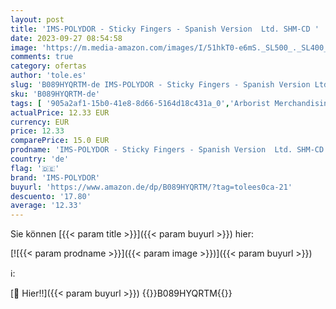 ```yaml
---
layout: post
title: 'IMS-POLYDOR - Sticky Fingers - Spanish Version  Ltd. SHM-CD '
date: 2023-09-27 08:54:58
image: 'https://m.media-amazon.com/images/I/51hkT0-e6mS._SL500_._SL400_.jpg'
comments: true
category: ofertas
author: 'tole.es'
slug: 'B089HYQRTM-de IMS-POLYDOR - Sticky Fingers - Spanish Version Ltd. SHM-CD'
sku: 'B089HYQRTM-de'
tags: [ '905a2af1-15b0-41e8-8d66-5164d18c431a_0','Arborist Merchandising Root','Artist Pages Filter Nodes','Custom Stores','Main Albums','Musik Kategorien','Musik-CDs & Vinyl','Regions','Regular Stores','Rock','Self Service','Shops','USA & Großbritannien','ims-polydor','🇩🇪', ]
actualPrice: 12.33 EUR
currency: EUR
price: 12.33
comparePrice: 15.0 EUR
prodname: 'IMS-POLYDOR - Sticky Fingers - Spanish Version  Ltd. SHM-CD '
country: 'de'
flag: '🇩🇪'
brand: 'IMS-POLYDOR'
buyurl: 'https://www.amazon.de/dp/B089HYQRTM/?tag=tolees0ca-21'
descuento: '17.80'
average: '12.33'
---
```


Sie können [{{< param title >}}]({{< param buyurl >}}) hier:

[![{{< param prodname >}}]({{< param image >}})]({{< param buyurl >}})

ℹ️:


[🛒 Hier!!]({{< param buyurl >}})
{{<world>}}B089HYQRTM{{</world>}}
